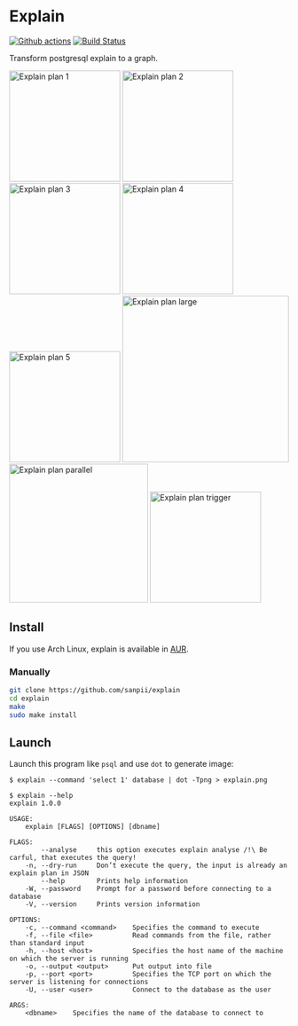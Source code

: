 # Explain

[![Github actions](https://github.com/sanpii/explain/workflows/.github/workflows/ci.yml/badge.svg)](https://github.com/sanpii/explain/actions?query=workflow%3A.github%2Fworkflows%2Fci.yml)
[![Build Status](https://gitlab.com/sanpi/explain/badges/main/pipeline.svg)](https://gitlab.com/sanpi/explain/commits/main)

Transform postgresql explain to a graph.

[<img title="Explain plan 1" src="https://pointillism.io/sanpii/explain/main/examples/plan_1.dot.png" width="200px" />](https://pointillism.io/sanpii/explain/main/examples/plan_1.png)
[<img title="Explain plan 2" src="https://pointillism.io/sanpii/explain/main/examples/plan_2.png" width="200px" />](https://pointillism.io/sanpii/explain/main/examples/plan_2.dot.png)
[<img title="Explain plan 3" src="https://pointillism.io/sanpii/explain/main/examples/plan_3.dot.png" width="200px" />](https://pointillism.io/sanpii/explain/main/examples/plan_3.dot.png)
[<img title="Explain plan 4" src="https://pointillism.io/sanpii/explain/main/examples/plan_4.dot.png" width="200px" />](https://pointillism.io/sanpii/explain/main/examples/plan_4.dot.png)
[<img title="Explain plan 5" src="https://pointillism.io/sanpii/explain/main/examples/plan_5.dot.png" width="200px" />](https://pointillism.io/sanpii/explain/main/examples/plan_5.dot.png)
[<img title="Explain plan large" src="https://pointillism.io/sanpii/explain/main/examples/plan_large.dot.png" width="300px" />](https://pointillism.io/sanpii/explain/main/examples/plan_large.dot.png)
[<img title="Explain plan parallel" src="https://pointillism.io/sanpii/explain/main/examples/plan_parallel.dot.png" height="250px" />](https://pointillism.io/sanpii/explain/main/examples/plan_parallel.dot.png)
[<img title="Explain plan trigger" src="https://pointillism.io/sanpii/explain/main/examples/plan_trigger.dot.png" width="200px" />](https://pointillism.io/sanpii/explain/main/examples/plan_trigger.dot.png)

## Install

If you use Arch Linux, explain is available in
[AUR](https://aur.archlinux.org/packages/explain/).

### Manually

```bash
git clone https://github.com/sanpii/explain
cd explain
make
sudo make install
```

## Launch

Launch this program like `psql` and use `dot` to generate image:

```
$ explain --command 'select 1' database | dot -Tpng > explain.png
```

```
$ explain --help
explain 1.0.0

USAGE:
    explain [FLAGS] [OPTIONS] [dbname]

FLAGS:
        --analyse     this option executes explain analyse /!\ Be carful, that executes the query!
    -n, --dry-run     Don’t execute the query, the input is already an explain plan in JSON
        --help        Prints help information
    -W, --password    Prompt for a password before connecting to a database
    -V, --version     Prints version information

OPTIONS:
    -c, --command <command>    Specifies the command to execute
    -f, --file <file>          Read commands from the file, rather than standard input
    -h, --host <host>          Specifies the host name of the machine on which the server is running
    -o, --output <output>      Put output into file
    -p, --port <port>          Specifies the TCP port on which the server is listening for connections
    -U, --user <user>          Connect to the database as the user

ARGS:
    <dbname>    Specifies the name of the database to connect to
```
